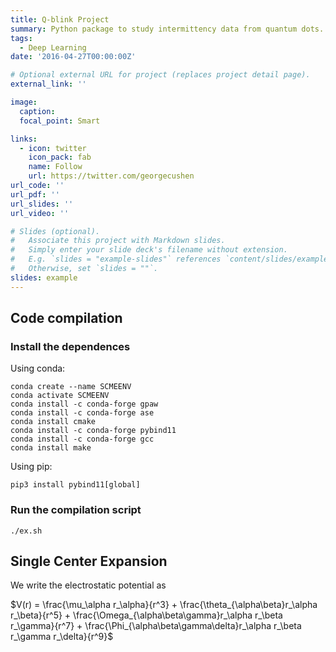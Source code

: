 ```yaml
---
title: Q-blink Project
summary: Python package to study intermittency data from quantum dots.
tags:
  - Deep Learning
date: '2016-04-27T00:00:00Z'

# Optional external URL for project (replaces project detail page).
external_link: ''

image:
  caption: 
  focal_point: Smart

links:
  - icon: twitter
    icon_pack: fab
    name: Follow
    url: https://twitter.com/georgecushen
url_code: ''
url_pdf: ''
url_slides: ''
url_video: ''

# Slides (optional).
#   Associate this project with Markdown slides.
#   Simply enter your slide deck's filename without extension.
#   E.g. `slides = "example-slides"` references `content/slides/example-slides.md`.
#   Otherwise, set `slides = ""`.
slides: example
---
```



## Code compilation

### Install the dependences

Using conda: 

    conda create --name SCMEENV
    conda activate SCMEENV
    conda install -c conda-forge gpaw
    conda install -c conda-forge ase
    conda install cmake
    conda install -c conda-forge pybind11
    conda install -c conda-forge gcc
    conda install make

Using pip:

    pip3 install pybind11[global]

### Run the compilation script

    ./ex.sh


## Single Center Expansion
We write the electrostatic potential as


$V(r) = \frac{\mu_\alpha r_\alpha}{r^3} + \frac{\theta_{\alpha\beta}r_\alpha r_\beta}{r^5} + \frac{\Omega_{\alpha\beta\gamma}r_\alpha r_\beta r_\gamma}{r^7} + \frac{\Phi_{\alpha\beta\gamma\delta}r_\alpha r_\beta r_\gamma r_\delta}{r^9}$
